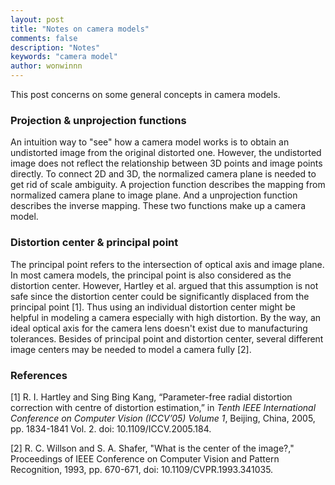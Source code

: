 ```yaml
---
layout: post
title: "Notes on camera models"
comments: false
description: "Notes"
keywords: "camera model"
author: wonwinnn
---
```


This post concerns on some general concepts in camera models. 

### Projection & unprojection functions

An intuition way to "see" how a camera model works is to obtain an undistorted image from the original distorted one. However, the undistorted image does not reflect the relationship between 3D points and image points directly. To connect 2D and 3D,  the normalized camera plane is needed to get rid of scale ambiguity.  A projection function describes the mapping from normalized camera plane to image plane. And a unprojection function describes the inverse mapping. These two functions make up a camera model. 

### Distortion center & principal point

The principal point refers to the intersection of optical axis and image plane. In most camera models, the principal point is also considered as the distortion center. However,  Hartley et al. argued that this assumption is not safe since the distortion center could be significantly displaced from the principal point [1].  Thus using an individual distortion center might be helpful in modeling a camera especially with high distortion. By the way, an ideal optical axis for the camera lens doesn't exist due to manufacturing tolerances. Besides of principal point and distortion center, several different image centers may be needed to model a camera fully [2].

### References

[1] R. I. Hartley and Sing Bing Kang, “Parameter-free radial distortion correction with centre of distortion estimation,” in *Tenth IEEE International Conference on Computer Vision (ICCV’05) Volume 1*, Beijing, China, 2005, pp. 1834-1841 Vol. 2. doi: 10.1109/ICCV.2005.184.

[2] R. C. Willson and S. A. Shafer, "What is the center of the image?," Proceedings of IEEE Conference on Computer Vision and Pattern Recognition, 1993, pp. 670-671, doi: 10.1109/CVPR.1993.341035. 
